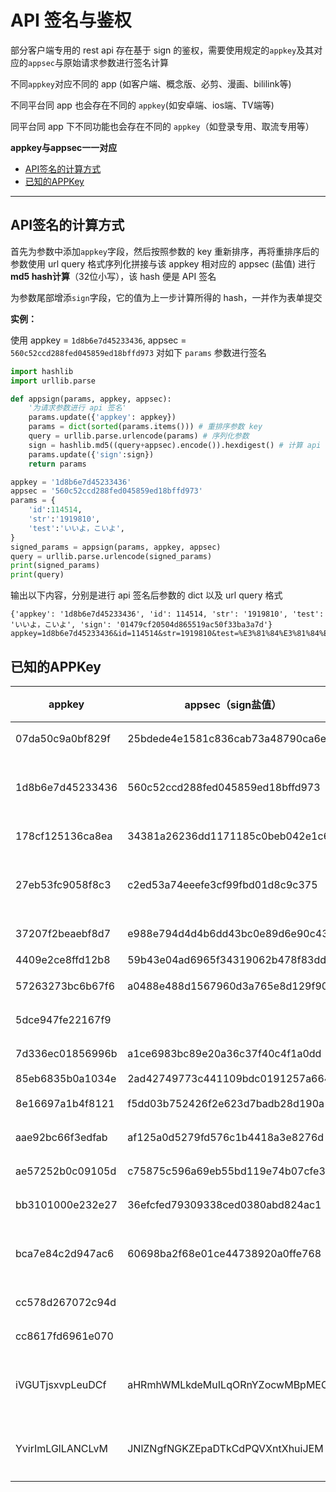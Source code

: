 # API 签名与鉴权

部分客户端专用的 rest api 存在基于 sign 的鉴权，需要使用规定的`appkey`及其对应的`appsec`与原始请求参数进行签名计算

不同`appkey`对应不同的 app (如客户端、概念版、必剪、漫画、bililink等)

不同平台同 app 也会存在不同的 `appkey`(如安卓端、ios端、TV端等)

同平台同 app 下不同功能也会存在不同的 `appkey`（如登录专用、取流专用等）

**appkey与appsec一一对应**

- [API签名的计算方式](#API签名的计算方式)
- [已知的APPKey](#已知的APPKey)

---

## API签名的计算方式

首先为参数中添加`appkey`字段，然后按照参数的 key 重新排序，再将重排序后的参数使用 url query 格式序列化拼接与该 appkey 相对应的 appsec (盐值) 进行**md5 hash计算**（32位小写），该 hash 便是 API 签名

为参数尾部增添`sign`字段，它的值为上一步计算所得的 hash，一并作为表单提交

**实例：**

使用 appkey = `1d8b6e7d45233436`, appsec = `560c52ccd288fed045859ed18bffd973` 对如下 `params` 参数进行签名

```python
import hashlib
import urllib.parse

def appsign(params, appkey, appsec):
    '为请求参数进行 api 签名'
    params.update({'appkey': appkey})
    params = dict(sorted(params.items())) # 重排序参数 key
    query = urllib.parse.urlencode(params) # 序列化参数
    sign = hashlib.md5((query+appsec).encode()).hexdigest() # 计算 api 签名
    params.update({'sign':sign})
    return params

appkey = '1d8b6e7d45233436'
appsec = '560c52ccd288fed045859ed18bffd973'
params = {
    'id':114514,
    'str':'1919810',
    'test':'いいよ，こいよ',
}
signed_params = appsign(params, appkey, appsec)
query = urllib.parse.urlencode(signed_params)
print(signed_params)
print(query)
```

输出以下内容，分别是进行 api 签名后参数的 dict 以及 url query 格式

```
{'appkey': '1d8b6e7d45233436', 'id': 114514, 'str': '1919810', 'test': 'いいよ，こいよ', 'sign': '01479cf20504d865519ac50f33ba3a7d'}
appkey=1d8b6e7d45233436&id=114514&str=1919810&test=%E3%81%84%E3%81%84%E3%82%88%EF%BC%8C%E3%81%93%E3%81%84%E3%82%88&sign=01479cf20504d865519ac50f33ba3a7d
```

## 已知的APPKey

| appkey           | appsec（sign盐值）               | 平台 | 应用     | 备注     |
| ---------------- | -------------------------------- | ---- | -------- | -------- |
| 07da50c9a0bf829f | 25bdede4e1581c836cab73a48790ca6e | 安卓 | 概念版   |          |
| 1d8b6e7d45233436 | 560c52ccd288fed045859ed18bffd973 | 安卓 | 客户端   | 一般用途 |
| 178cf125136ca8ea | 34381a26236dd1171185c0beb042e1c6 | 安卓 | 概念版   |          |
| 27eb53fc9058f8c3 | c2ed53a74eeefe3cf99fbd01d8c9c375 | ios  | 客户端   | 一般用途 |
| 37207f2beaebf8d7 | e988e794d4d4b6dd43bc0e89d6e90c43 | 安卓 | biliLink |          |
| 4409e2ce8ffd12b8 | 59b43e04ad6965f34319062b478f83dd | TV   | 客户端   |          |
| 57263273bc6b67f6 | a0488e488d1567960d3a765e8d129f90 | 安卓 | 客户端   |          |
| 5dce947fe22167f9 |                                  | 安卓 | 必剪     |          |
| 7d336ec01856996b | a1ce6983bc89e20a36c37f40c4f1a0dd | 安卓 | 概念版   |          |
| 85eb6835b0a1034e | 2ad42749773c441109bdc0191257a664 |      |          |          |
| 8e16697a1b4f8121 | f5dd03b752426f2e623d7badb28d190a | 安卓 | 国际版   |          |
| aae92bc66f3edfab | af125a0d5279fd576c1b4418a3e8276d | PC   | 投稿工具 |          |
| ae57252b0c09105d | c75875c596a69eb55bd119e74b07cfe3 | 安卓 | 国际版   |          |
| bb3101000e232e27 | 36efcfed79309338ced0380abd824ac1 | 安卓 | 国际版   |          |
| bca7e84c2d947ac6 | 60698ba2f68e01ce44738920a0ffe768 | 安卓 | 客户端   | 登录专用 |
| cc578d267072c94d |                                  | 安卓 | 轻视频   |          |
| cc8617fd6961e070 |                                  | 安卓 | 漫画     |          |
| iVGUTjsxvpLeuDCf | aHRmhWMLkdeMuILqORnYZocwMBpMEOdt | 安卓 | 客户端   | 取流专用 |
| YvirImLGlLANCLvM | JNlZNgfNGKZEpaDTkCdPQVXntXhuiJEM | ios  | 客户端   | 取流专用 |
